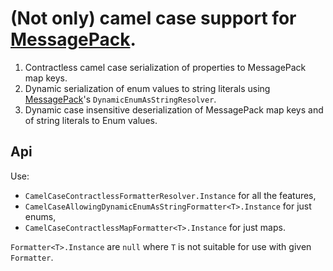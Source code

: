 # (Not only) camel case support for [MessagePack](https://github.com/MessagePack-CSharp/MessagePack-CSharp).
1. Contractless camel case serialization of properties to MessagePack map keys.
2. Dynamic serialization of enum values to string literals using [MessagePack](https://github.com/MessagePack-CSharp/MessagePack-CSharp)'s `DynamicEnumAsStringResolver`.
3. Dynamic case insensitive deserialization of MessagePack map keys and of string literals to Enum values.

## Api
Use:
- `CamelCaseContractlessFormatterResolver.Instance` for all the features, 
- `CamelCaseAllowingDynamicEnumAsStringFormatter<T>.Instance` for just enums, 
- `CamelCaseContractlessMapFormatter<T>.Instance` for just maps.

`Formatter<T>.Instance` are `null` where `T` is not suitable for use with given `Formatter`.